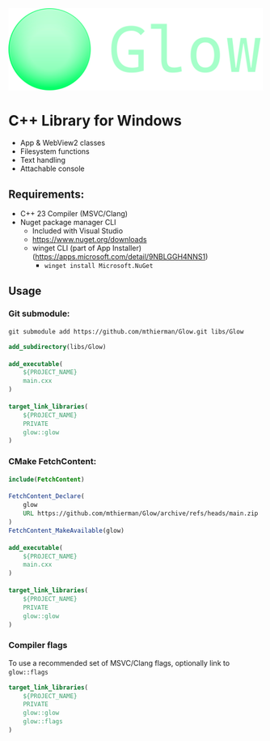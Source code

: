 <picture>
    <source media="(prefers-color-scheme: dark)" srcset="./data/banner_horizontal.svg">
    <source media="(prefers-color-scheme: light)" srcset="./data/banner_horizontal.svg">
    <img src="./data/banner_horizontal.svg">
</picture>

# C++ Library for Windows

-   App & WebView2 classes
-   Filesystem functions
-   Text handling
-   Attachable console

## Requirements:

-   C++ 23 Compiler (MSVC/Clang)
-   Nuget package manager CLI
    -   Included with Visual Studio
    -   https://www.nuget.org/downloads
    -   winget CLI (part of App Installer) (https://apps.microsoft.com/detail/9NBLGGH4NNS1)
        -   `winget install Microsoft.NuGet`

## Usage

### Git submodule:

```pwsh
git submodule add https://github.com/mthierman/Glow.git libs/Glow
```

```cmake
add_subdirectory(libs/Glow)

add_executable(
    ${PROJECT_NAME}
    main.cxx
)

target_link_libraries(
    ${PROJECT_NAME}
    PRIVATE
    glow::glow
)
```

### CMake FetchContent:

```cmake
include(FetchContent)

FetchContent_Declare(
    glow
    URL https://github.com/mthierman/Glow/archive/refs/heads/main.zip
)
FetchContent_MakeAvailable(glow)

add_executable(
    ${PROJECT_NAME}
    main.cxx
)

target_link_libraries(
    ${PROJECT_NAME}
    PRIVATE
    glow::glow
)
```

### Compiler flags

To use a recommended set of MSVC/Clang flags, optionally link to `glow::flags`

```cmake
target_link_libraries(
    ${PROJECT_NAME}
    PRIVATE
    glow::glow
    glow::flags
)
```

